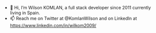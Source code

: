 - 👋 Hi, I’m Wilson KOMLAN, a full stack developer since 2011 currently living in Spain. 
- 📫 Reach me on Twitter at @KomlanWilson and on LinkedIn at https://www.linkedin.com/in/wilkom2009/

<!---
wilkom2009/wilkom2009 is a ✨ special ✨ repository because its `README.md` (this file) appears on your GitHub profile.
You can click the Preview link to take a look at your changes.
--->
